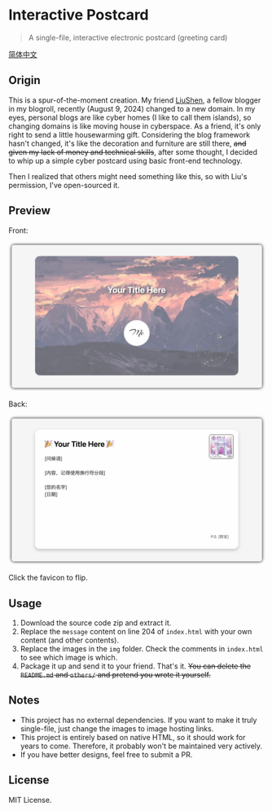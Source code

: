 # Interactive Postcard

> A single-file, interactive electronic postcard (greeting card)

[简体中文](./README.md)

## Origin

This is a spur-of-the-moment creation. My friend [LiuShen](https://blog.liushen.fun), a fellow blogger in my blogroll, recently (August 9, 2024) changed to a new domain. In my eyes, personal blogs are like cyber homes (I like to call them islands), so changing domains is like moving house in cyberspace. As a friend, it's only right to send a little housewarming gift. Considering the blog framework hasn't changed, it's like the decoration and furniture are still there, ~~and given my lack of money and technical skills~~, after some thought, I decided to whip up a simple cyber postcard using basic front-end technology.

Then I realized that others might need something like this, so with Liu's permission, I've open-sourced it.

## Preview

Front:

![](./others/preview-front.webp)

Back:

![](./others/preview-back.webp)

Click the favicon to flip.

## Usage

1. Download the source code zip and extract it.
2. Replace the `message` content on line 204 of `index.html` with your own content (and other contents).
3. Replace the images in the `img` folder. Check the comments in `index.html` to see which image is which.
4. Package it up and send it to your friend. That's it. ~~You can delete the `README.md` and `others/` and pretend you wrote it yourself.~~

## Notes

- This project has no external dependencies. If you want to make it truly single-file, just change the images to image hosting links.
- This project is entirely based on native HTML, so it should work for years to come. Therefore, it probably won't be maintained very actively.
- If you have better designs, feel free to submit a PR.

## License

MIT License.
